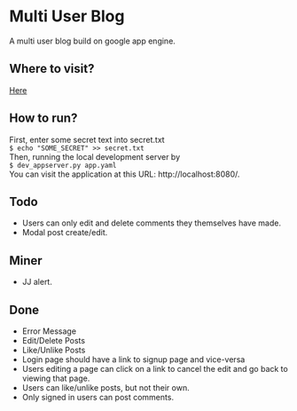 # Multi User Blog
A multi user blog build on google app engine.

## Where to visit?

[Here](https://multi-user-blog-1358.appspot.com)

## How to run?

First, enter some secret text into secret.txt <br />
`$ echo "SOME_SECRET" >> secret.txt` <br />
Then, running the local development server by <br />
`$ dev_appserver.py app.yaml ` <br />
You can visit the application at this URL: http://localhost:8080/. <br />


## Todo
<ul>
<li>Users can only edit and delete comments they themselves have made.</li>
<li>Modal post create/edit.
</ul>

## Miner
<ul>
<li>JJ alert.
</ul>

## Done
<ul>
<li>Error Message</li>
<li>Edit/Delete Posts</li>
<li>Like/Unlike Posts</li>
<li>Login page should have a link to signup page and vice-versa <br />
<li>Users editing a page can click on a link to cancel the edit and go back to viewing that page.</li>
<li>Users can like/unlike posts, but not their own.</li>
<li>Only signed in users can post comments.</li>
</ul>

